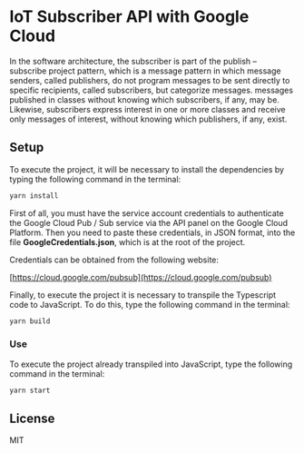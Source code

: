# IoT Subscriber API with Google Cloud

In the software architecture, the subscriber is part of the publish – subscribe project pattern, which is a message pattern in which message senders, called publishers, do not program messages to be sent directly to specific recipients, called subscribers, but categorize messages. messages published in classes without knowing which subscribers, if any, may be. Likewise, subscribers express interest in one or more classes and receive only messages of interest, without knowing which publishers, if any, exist.

## Setup

To execute the project, it will be necessary to install the dependencies by typing the following command in the terminal:

```bash
yarn install
```

First of all, you must have the service account credentials to authenticate the Google Cloud Pub / Sub service via the API panel on the Google Cloud Platform. Then you need to paste these credentials, in JSON format, into the file **GoogleCredentials.json**, which is at the root of the project.

Credentials can be obtained from the following website:

[https://cloud.google.com/pubsub](https://cloud.google.com/pubsub)

Finally, to execute the project it is necessary to transpile the Typescript code to JavaScript. To do this, type the following command in the terminal:

```bash
yarn build
```

### Use

To execute the project already transpiled into JavaScript, type the following command in the terminal:

```bash
yarn start
```

## License

MIT
